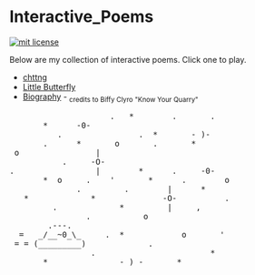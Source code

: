# Interactive_Poems

<a href="https://opensource.org/licenses/MIT"><img src="https://img.shields.io/badge/mit-license-brightgreen.svg" alt="mit license"></a>

Below are my collection of interactive poems. Click one to play.
* [chttng](http://kaira.one/interactive_poems/chttng/)
* [Little Butterfly](http://kaira.one/interactive_poems/Little-Butterfly/)
* [Biography](http://kaira.one/interactive_poems/Biography/) - <sub> credits to Biffy Clyro "Know Your Quarry" </sub>


<pre>
                     .   *        .       .
       *      -0-
          .                .  *       - )-
       .      *       o       .       *
 o                |
           .     -O-
.                 |        *      .     -0-
       *  o     .    '       *      .        o
              .         .        |      *
   *             *              -O-          .
         .             *         |     ,
                .           o
        .---.
  =   _/__~0_\_     .  *            o       '
 = = (_________)             .
                 .                        *
       *               - ) -       *
</pre>
